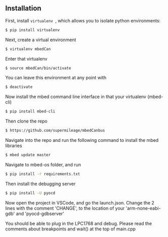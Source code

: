 ## Installation

First, install `virtualenv `, which allows you to isolate python environments:

```sh
$ pip install virtualenv
```

Next, create a virtual environment

```sh
$ virtualenv mbedCan
```

Enter that virtualenv

```sh
$ source mbedCan/bin/activate
```

You can leave this environment at any point with

```sh
$ deactivate
```

Now install the mbed command line interface in that your virtualenv (mbed-cli)
```sh
$ pip install mbed-cli
```

Then clone the repo
```sh
$ https://github.com/supermileage/mbedCanbus
```

Navigate into the repo and run the following command to install the mbed libraries
```sh
$ mbed update master 
```

Navigate to mbed-os folder, and run
```sh
$ pip install -r requirements.txt
```

Then install the debugging server
```sh
$ pip install -U pyocd
```

Now open the project in VSCode, and go the launch.json. Change the 2 lines with the comment 'CHANGE', to the location of your 'arm-none-eabi-gdb' and 'pyocd-gdbserver' 

You should be able to plug in the LPC1768 and debug. Please read the comments about breakpoints and wait() at the top of main.cpp

